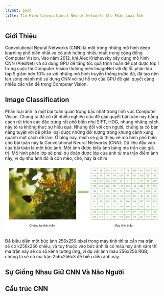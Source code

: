 ```yaml
---
layout: post
title: Tìm Hiểu Convolutional Neural Networks Cho Phân Loại Ảnh
---
```


## Giới Thiệu
Convolutional Neural Networks (CNN) là một trong những mô hình deep learning phổ biến nhất và có ảnh hưởng nhiều nhất trong cộng đồng Computer Vision. Vào năm 2012, khi Alex Krizhevsky xây dựng mô hình CNN (AlexNet) và sử dụng GPU để tăng tốc quá trình huấn để đạt được top 1 trong cuộc thi Computer Vision thường niên ImageNet với độ lỗi phân lớp top 5 giảm hơn 10% so với những mô hình truyền thống trước đó, đã tạo nên làn sóng mãnh mẽ sử dụng CNN với sự hỗ trợ của GPU để giải quyết càng nhiều các vấn đề trong Computer Vision. 

## Image Classification 
Phân loại ảnh là một bài toán quan trọng bậc nhất trong lĩnh vực Computer Vision. Chúng ta đã có rất nhiều nghiên cứu để giải quyết bài toán này bằng cách rút trích các đặc trưng rất phổ biến như SIFT, HOG, nhưng những cách này tỏ ra không thực sự hiểu quả. Nhưng đối với con người, chúng ta có bản năng tuyệt vời để phân loại được những đối tượng trong khung cảnh xung quanh một cách dễ làm. Ở blog này, mình sẽ giới thiệu về mô hình phổ biến cho bài toán này là Convolutional Neural Networks (CNN). Dữ liệu đầu vào của bài toán là một bức ảnh. Một ảnh được biểu ảnh bằng ma trận các giá trị. Mô hình phân lớp sẽ phải dự đoán được lớp của ảnh từ ma trận điểm ảnh này, ví dụ như ảnh đó là con mèo, chó, hay là chim. 

<div class="img-div" markdown="0">
    <img src="/images/cnn_input.png" />
</div>

Để biểu diễn một bức ảnh 256x256 pixel trong máy tính thì ta cần ma trận sẽ có k256x256 chiều, và tùy thuộc vào bức ảnh là có màu hay ảnh xám thì ma trận này sẽ có số kênh tương ứng, ví dụ với ảnh màu 256x256 RGB, chúng ta sẽ có ma trận 256x256x3 để biểu diễn ảnh này. 

## Sự Giống Nhau Giữ CNN Và Não Người

## Cấu trúc CNN
